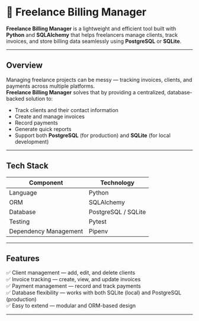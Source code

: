 # 🧾 Freelance Billing Manager

**Freelance Billing Manager** is a lightweight and efficient tool built with **Python** and **SQLAlchemy** that helps freelancers manage clients, track invoices, and store billing data seamlessly using **PostgreSQL** or **SQLite**.

---

##  Overview

Managing freelance projects can be messy — tracking invoices, clients, and payments across multiple platforms.  
**Freelance Billing Manager** solves that by providing a centralized, database-backed solution to:

- Track clients and their contact information  
- Create and manage invoices  
- Record payments  
- Generate quick reports  
- Support both **PostgreSQL** (for production) and **SQLite** (for local development)

---

## Tech Stack

| Component | Technology |
|------------|-------------|
| Language | Python |
| ORM | SQLAlchemy |
| Database | PostgreSQL / SQLite |
| Testing | Pytest |
| Dependency Management | Pipenv |

---

##  Features

✅ Client management — add, edit, and delete clients  
✅ Invoice tracking — create, view, and update invoices  
✅ Payment management — record and track payments  
✅ Database flexibility — works with both SQLite (local) and PostgreSQL (production)  
✅ Easy to extend — modular and ORM-based design  

---



